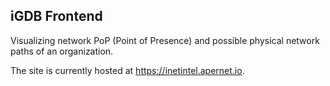 ## iGDB Frontend

Visualizing network PoP (Point of Presence) and possible physical network paths of an organization.

The site is currently hosted at <https://inetintel.apernet.io>.
